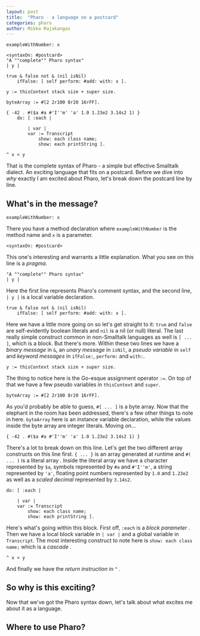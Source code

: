 ```yaml
---
layout: post
title:  "Pharo - a language on a postcard"
categories: pharo
author: Mikko Rajakangas
---
```

```smalltalk
exampleWithNumber: x

<syntaxOn: #postcard>
"A ""complete"" Pharo syntax"
| y |

true & false not & (nil isNil)
    ifFalse: [ self perform: #add: with: x ].

y := thisContext stack size + super size.

byteArray := #[2 2r100 8r20 16rFF].

{ -42 . #($a #a #'I''m' 'a' 1.0 1.23e2 3.14s2 1) }
    do: [ :each |
    
        | var |
        var := Transcript
            show: each class name;
            show: each printString ].

^ x < y
```

That is the complete syntax of Pharo - a simple
but effective Smalltalk dialect. An exciting
language that fits on a postcard.<!--excerpt-->
Before we dive into *why* exactly I am excited
about Pharo, let's break down the postcard line
by line.

## What's in the message? ##

```smalltalk
exampleWithNumber: x
```
There you have a method declaration where
`exampleWithNumber` is the method name and
`x` is a parameter.

```smalltalk
<syntaxOn: #postcard>
````
This one's interesting and warrants a little
explanation. What you see on this line is a
*pragma*. <EXPLAIN PRAGMA>

```smalltalk
"A ""complete"" Pharo syntax"
| y |
```
Here the first line represents Pharo's comment
syntax, and the second line, `| y |` is a local
variable declaration.

```smalltalk
true & false not & (nil isNil)
    ifFalse: [ self perform: #add: with: x ].
```
Here we have a little more going on so let's
get straight to it: `true` and `false` are
self-evidently boolean literals and `nil` 
is a nil (or null) literal. The last really
simple construct common in non-Smalltalk
languages as well is `[ ... ]`, which is
a block. But there's more. Within these
two lines we have a *binary message* in
`&`, an *unary message* in `isNil`, a
*pseudo variable* in `self` and *keyword messages*
in `ifFalse:`, `perform:` and `with:`.
<EXPLAIN>

```smalltalk
y := thisContext stack size + super size.
```
The thing to notice here is the Go-esque
assignment operator `:=`. On top of that
we have a few pseudo variables in `thisContext`
and `super`.

```smalltalk
byteArray := #[2 2r100 8r20 16rFF].
```
As you'd probably be able to guess, `#[ ... ]`
is a byte array. Now that the elephant in
the room has been addressed, there's a few
other things to note in here. `byteArray` here
is an instance variable declaration, while
the values inside the byte array are integer
literals. Moving on...

```smalltalk
{ -42 . #($a #a #'I''m' 'a' 1.0 1.23e2 3.14s2 1) }
```
There's a lot to break down on this line. Let's get
the two different array constructs on this line first.
`{ ... }` is an array generated at runtime <EXPLAIN> and
`#( ... )` is a literal array <EXPLAIN>. Inside the
literal array we have a character represented by `$a`,
symbols represented by `#a` and `#'I''m'`, a string
represented by `'a'`, floating point numbers represented
by `1.0` and `1.23e2` as well as a *scaled decimal* <EXPLAIN>
represented by `3.14s2`.

```smalltalk
do: [ :each |

    | var |
    var := Transcript
        show: each class name;
        show: each printString ].
```
Here's what's going within this block. First off, `:each`
is a *block parameter* <EXPLAIN>. Then we have a local
block variable in `| var |` and a global variable in
`Transcript`. The most interesting construct to note
here is `show: each class name;` which is a *cascade* <EXPLAIN>.

```smalltalk
^ x < y
```
And finally we have the *return instruction* in `^` <EXPLAIN>.


## So why is this exciting? ##

Now that we've got the Pharo syntax down,
let's talk about what excites me about it
as a language.

## Where to use Pharo? ##